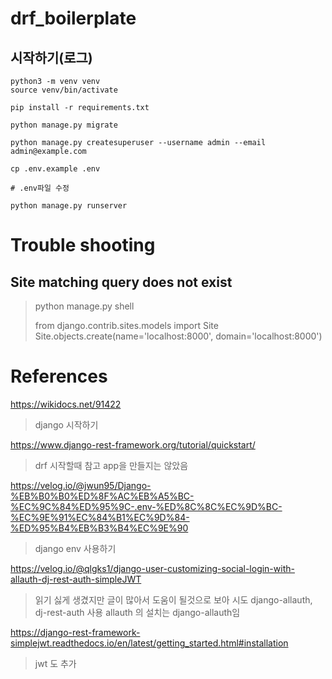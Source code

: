 
# drf_boilerplate

## 시작하기(로그)

```
python3 -m venv venv
source venv/bin/activate 

pip install -r requirements.txt

python manage.py migrate

python manage.py createsuperuser --username admin --email admin@example.com

cp .env.example .env

# .env파일 수정

python manage.py runserver
```

# Trouble shooting

## Site matching query does not exist
> python manage.py shell
> 
> from django.contrib.sites.models import Site
> Site.objects.create(name='localhost:8000', domain='localhost:8000')


# References

https://wikidocs.net/91422
> django 시작하기

https://www.django-rest-framework.org/tutorial/quickstart/
> drf 시작할때 참고 app을 만들지는 않았음

https://velog.io/@jwun95/Django-%EB%B0%B0%ED%8F%AC%EB%A5%BC-%EC%9C%84%ED%95%9C-.env-%ED%8C%8C%EC%9D%BC-%EC%9E%91%EC%84%B1%EC%9D%84-%ED%95%B4%EB%B3%B4%EC%9E%90
> django env 사용하기

https://velog.io/@qlgks1/django-user-customizing-social-login-with-allauth-dj-rest-auth-simpleJWT
> 읽기 싫게 생겼지만 글이 많아서 도움이 될것으로 보아 시도
> django-allauth, dj-rest-auth 사용
> allauth 의 설치는 django-allauth임

https://django-rest-framework-simplejwt.readthedocs.io/en/latest/getting_started.html#installation
> jwt 도 추가